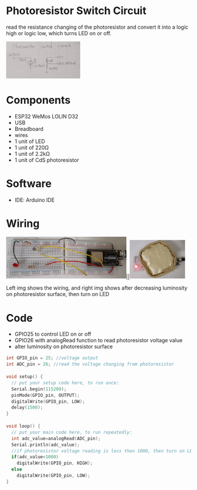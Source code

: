 # Photoresistor Switch Circuit

read the resistance changing of the photoresistor and convert it into a logic high or logic low, which turns LED on or off.

<img align="justify" src="photoresistor_switch_circuit.jpg" alt="PWS" style="width:40%">

# Components
* ESP32 WeMos LOLIN D32
* USB
* Breadboard
* wires
* 1 unit of LED
* 1 unit of 220Ω
* 1 unit of 2.2kΩ
* 1 unit of CdS photoresistor

# Software
* IDE: Arduino IDE

# Wiring
<img align="justify" src="practice_photoresistor_switch_circuit.jpg" alt="PWS1" style="width:65%">||<img align="justify" src="practice_photoresistor_switch_circuit_1.jpg" alt="PWS2" style="width:30%">

Left img shows the wiring, and right img shows after decreasing luminosity on photoresistor surface, then turn on LED

# Code
* GPIO25 to control LED on or off
* GPIO26 with analogRead function to read photoresistor voltage value
* alter luminosity on photoresistor surface

```C++
int GPIO_pin = 25; //voltage output
int ADC_pin = 26; //read the voltage changing from photoresistor

void setup() {
  // put your setup code here, to run once:
  Serial.begin(115200);
  pinMode(GPIO_pin, OUTPUT);
  digitalWrite(GPIO_pin, LOW);
  delay(1500);
}

void loop() {
  // put your main code here, to run repeatedly:
  int adc_value=analogRead(ADC_pin);
  Serial.println(adc_value);
  //if photoresistor voltage reading is less then 1000, then turn on LED
  if(adc_value<1000)
    digitalWrite(GPIO_pin, HIGH);
  else
    digitalWrite(GPIO_pin, LOW);
}
```
